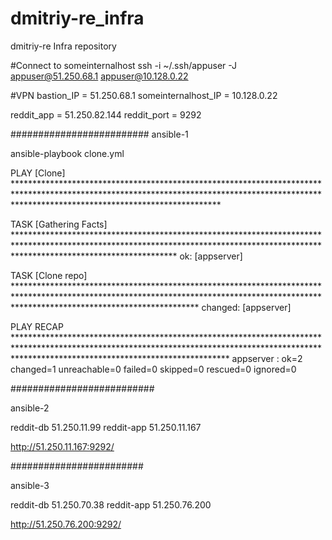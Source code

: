 # dmitriy-re_infra
dmitriy-re Infra repository

#Connect to someinternalhost
ssh -i ~/.ssh/appuser -J appuser@51.250.68.1 appuser@10.128.0.22

#VPN
bastion_IP = 51.250.68.1
someinternalhost_IP = 10.128.0.22

reddit_app = 51.250.82.144
reddit_port = 9292

#########################
ansible-1


ansible-playbook clone.yml

PLAY [Clone] **********************************************************************************************************************************************************************************************

TASK [Gathering Facts] ************************************************************************************************************************************************************************************
ok: [appserver]

TASK [Clone repo] *****************************************************************************************************************************************************************************************
changed: [appserver]

PLAY RECAP ************************************************************************************************************************************************************************************************
appserver                  : ok=2    changed=1    unreachable=0    failed=0    skipped=0    rescued=0    ignored=0

##########################

ansible-2


reddit-db 51.250.11.99
reddit-app 51.250.11.167

http://51.250.11.167:9292/

########################

ansible-3

reddit-db 51.250.70.38
reddit-app 51.250.76.200

http://51.250.76.200:9292/
